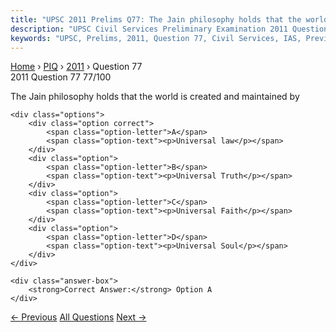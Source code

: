 ```yaml
---
title: "UPSC 2011 Prelims Q77: The Jain philosophy holds that the world is created and main..."
description: "UPSC Civil Services Preliminary Examination 2011 Question 77 with options and answer"
keywords: "UPSC, Prelims, 2011, Question 77, Civil Services, IAS, Previous Year Questions"
---
```


<nav class="breadcrumb">
    <a href="../../">Home</a>
    <span>›</span>
    <a href="../">PIQ</a>
    <span>›</span>
    <a href="./">2011</a>
    <span>›</span>
    <span>Question 77</span>
</nav>

<div class="question-header">
    <div class="question-meta">
        <span class="year-badge">2011</span>
        <span class="question-number">Question 77</span>
        <span class="progress">77/100</span>
    </div>
    <div class="progress-bar">
        <div class="progress-fill" style="width: 77.0%"></div>
    </div>
</div>

<div class="question-content">
    <div class="question-text">
        <p>The Jain philosophy holds that the world is created and maintained by</p>
    </div>
    
    <div class="options">
        <div class="option correct">
            <span class="option-letter">A</span>
            <span class="option-text"><p>Universal law</p></span>
        </div>
        <div class="option">
            <span class="option-letter">B</span>
            <span class="option-text"><p>Universal Truth</p></span>
        </div>
        <div class="option">
            <span class="option-letter">C</span>
            <span class="option-text"><p>Universal Faith</p></span>
        </div>
        <div class="option">
            <span class="option-letter">D</span>
            <span class="option-text"><p>Universal Soul</p></span>
        </div>
    </div>

    <div class="answer-box">
        <strong>Correct Answer:</strong> Option A
    </div>
</div>

<div class="question-nav">
    <a href="../q076-the-2004-tsunami-made-people-realize-that-mangrove/" class="nav-btn prev">← Previous</a>
    <a href="../" class="nav-btn center">All Questions</a>
    <a href="../q078-salinization-occurs-when-the-irrigation-water-accu/" class="nav-btn next">Next →</a>
</div>

